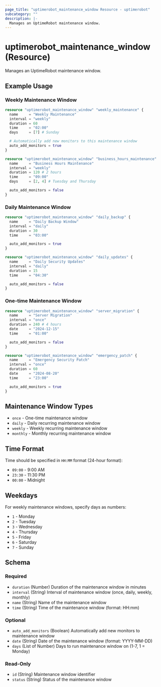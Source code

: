 ```yaml
---
page_title: "uptimerobot_maintenance_window Resource - uptimerobot"
subcategory: ""
description: |-
  Manages an UptimeRobot maintenance window.
---
```


# uptimerobot_maintenance_window (Resource)

Manages an UptimeRobot maintenance window.

## Example Usage

### Weekly Maintenance Window

```terraform
resource "uptimerobot_maintenance_window" "weekly_maintenance" {
  name     = "Weekly Maintenance"
  interval = "weekly"
  duration = 60
  time     = "02:00"
  days     = [7] # Sunday

  # Automatically add new monitors to this maintenance window
  auto_add_monitors = true
}

resource "uptimerobot_maintenance_window" "business_hours_maintenance" {
  name     = "Business Hours Maintenance"
  interval = "weekly"
  duration = 120 # 2 hours
  time     = "09:00"
  days     = [2, 4] # Tuesday and Thursday

  auto_add_monitors = false
}
```

### Daily Maintenance Window

```terraform
resource "uptimerobot_maintenance_window" "daily_backup" {
  name     = "Daily Backup Window"
  interval = "daily"
  duration = 30
  time     = "03:00"

  auto_add_monitors = true
}

resource "uptimerobot_maintenance_window" "daily_updates" {
  name     = "Daily Security Updates"
  interval = "daily"
  duration = 15
  time     = "04:30"

  auto_add_monitors = false
}
```

### One-time Maintenance Window

```terraform
resource "uptimerobot_maintenance_window" "server_migration" {
  name     = "Server Migration"
  interval = "once"
  duration = 240 # 4 hours
  date     = "2024-12-15"
  time     = "01:00"

  auto_add_monitors = false
}

resource "uptimerobot_maintenance_window" "emergency_patch" {
  name     = "Emergency Security Patch"
  interval = "once"
  duration = 60
  date     = "2024-08-20"
  time     = "23:00"

  auto_add_monitors = true
}
```

## Maintenance Window Types

- `once` - One-time maintenance window
- `daily` - Daily recurring maintenance window
- `weekly` - Weekly recurring maintenance window
- `monthly` - Monthly recurring maintenance window

## Time Format

Time should be specified in `HH:MM` format (24-hour format):
- `09:00` - 9:00 AM
- `23:30` - 11:30 PM
- `00:00` - Midnight

## Weekdays

For weekly maintenance windows, specify days as numbers:
- `1` - Monday
- `2` - Tuesday
- `3` - Wednesday
- `4` - Thursday
- `5` - Friday
- `6` - Saturday
- `7` - Sunday

<!-- schema generated by tfplugindocs -->
## Schema

### Required

- `duration` (Number) Duration of the maintenance window in minutes
- `interval` (String) Interval of maintenance window (once, daily, weekly, monthly)
- `name` (String) Name of the maintenance window
- `time` (String) Time of the maintenance window (format: HH:mm)

### Optional

- `auto_add_monitors` (Boolean) Automatically add new monitors to maintenance window
- `date` (String) Date of the maintenance window (format: YYYY-MM-DD)
- `days` (List of Number) Days to run maintenance window on (1-7, 1 = Monday)

### Read-Only

- `id` (String) Maintenance window identifier
- `status` (String) Status of the maintenance window
